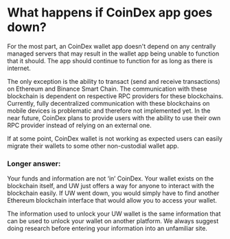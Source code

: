 # What happens if CoinDex app goes down?

For the most part, an CoinDex wallet app doesn't depend on any centrally managed servers that may result in the wallet app being unable to function that it should. The app should continue to function for as long as there is internet.

The only exception is the ability to transact (send and receive transactions) on Ethereum and Binance Smart Chain. The communication with these blockchain is dependent on respective RPC providers for these blockchains. Currently, fully decentralized communication with these blockchains on mobile devices is problematic and therefore not implemented yet. In the near future, CoinDex plans to provide users with the ability to use their own RPC provider instead of relying on an external one.

If at some point, CoinDex wallet is not working as expected users can easily migrate their wallets to some other non-custodial wallet app.

### Longer answer:

Your funds and information are not ‘in’ CoinDex. Your wallet exists on the blockchain itself, and UW just offers a way for anyone to interact with the blockchain easily. If UW went down, you would simply have to find another Ethereum blockchain interface that would allow you to access your wallet.

The information used to unlock your UW wallet is the same information that can be used to unlock your wallet on another platform. We always suggest doing research before entering your information into an unfamiliar site.
